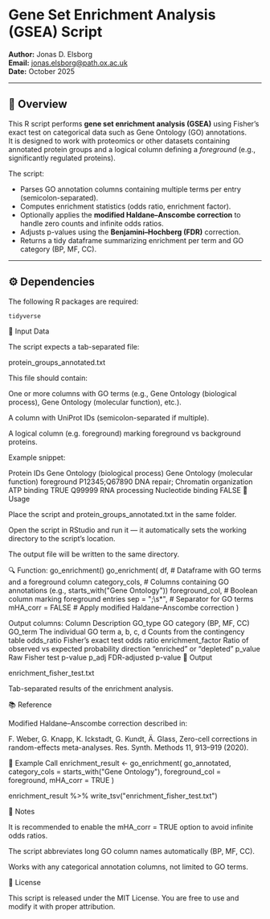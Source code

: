 # Gene Set Enrichment Analysis (GSEA) Script

**Author:** Jonas D. Elsborg  
**Email:** [jonas.elsborg@path.ox.ac.uk](mailto:jonas.elsborg@path.ox.ac.uk)  
**Date:** October 2025  

---

## 🧩 Overview

This R script performs **gene set enrichment analysis (GSEA)** using Fisher’s exact test on categorical data such as Gene Ontology (GO) annotations.  
It is designed to work with proteomics or other datasets containing annotated protein groups and a logical column defining a *foreground* (e.g., significantly regulated proteins).

The script:
- Parses GO annotation columns containing multiple terms per entry (semicolon-separated).
- Computes enrichment statistics (odds ratio, enrichment factor).
- Optionally applies the **modified Haldane–Anscombe correction** to handle zero counts and infinite odds ratios.
- Adjusts p-values using the **Benjamini–Hochberg (FDR)** correction.
- Returns a tidy dataframe summarizing enrichment per term and GO category (BP, MF, CC).

---

## ⚙️ Dependencies

The following R packages are required:

```r
tidyverse
```

📂 Input Data

The script expects a tab-separated file:

protein_groups_annotated.txt

This file should contain:

One or more columns with GO terms (e.g., Gene Ontology (biological process), Gene Ontology (molecular function), etc.).

A column with UniProt IDs (semicolon-separated if multiple).

A logical column (e.g. foreground) marking foreground vs background proteins.

Example snippet:

Protein IDs	Gene Ontology (biological process)	Gene Ontology (molecular function)	foreground
P12345;Q67890	DNA repair; Chromatin organization	ATP binding	TRUE
Q99999	RNA processing	Nucleotide binding	FALSE
🧠 Usage

Place the script and protein_groups_annotated.txt in the same folder.

Open the script in RStudio and run it — it automatically sets the working directory to the script’s location.

The output file will be written to the same directory.

🔍 Function: go_enrichment()
go_enrichment(
  df,               # Dataframe with GO terms and a foreground column
  category_cols,    # Columns containing GO annotations (e.g., starts_with("Gene Ontology"))
  foreground_col,   # Boolean column marking foreground entries
  sep = ";\\s*",    # Separator for GO terms
  mHA_corr = FALSE  # Apply modified Haldane–Anscombe correction
)

Output columns:
Column	Description
GO_type	GO category (BP, MF, CC)
GO_term	The individual GO term
a, b, c, d	Counts from the contingency table
odds_ratio	Fisher’s exact test odds ratio
enrichment_factor	Ratio of observed vs expected probability
direction	“enriched” or “depleted”
p_value	Raw Fisher test p-value
p_adj	FDR-adjusted p-value
💾 Output

enrichment_fisher_test.txt

Tab-separated results of the enrichment analysis.

📚 Reference

Modified Haldane–Anscombe correction described in:

F. Weber, G. Knapp, K. Ickstadt, G. Kundt, Ä. Glass, Zero-cell corrections in random-effects meta-analyses. Res. Synth. Methods 11, 913–919 (2020).
  

🧪 Example Call
enrichment_result <- go_enrichment(
  go_annotated,
  category_cols = starts_with("Gene Ontology"),
  foreground_col = foreground,
  mHA_corr = TRUE
)

enrichment_result %>% 
  write_tsv("enrichment_fisher_test.txt")

🧰 Notes

It is recommended to enable the mHA_corr = TRUE option to avoid infinite odds ratios.

The script abbreviates long GO column names automatically (BP, MF, CC).

Works with any categorical annotation columns, not limited to GO terms.

📜 License

This script is released under the MIT License.
You are free to use and modify it with proper attribution.